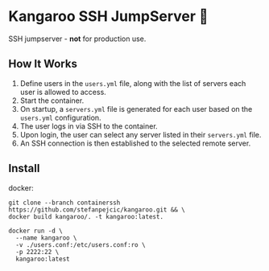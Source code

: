 # Kangaroo SSH JumpServer 🦘
SSH jumpserver - **not** for production use.

## How It Works

1. Define users in the `users.yml` file, along with the list of servers each user is allowed to access.
2. Start the container.
3. On startup, a `servers.yml` file is generated for each user based on the `users.yml` configuration.
4. The user logs in via SSH to the container.
5. Upon login, the user can select any server listed in their `servers.yml` file.
6. An SSH connection is then established to the selected remote server.

## Install

docker:

```
git clone --branch containerssh https://github.com/stefanpejcic/kangaroo.git && \
docker build kangaroo/. -t kangaroo:latest.
```

```
docker run -d \
  --name kangaroo \
  -v ./users.conf:/etc/users.conf:ro \
  -p 2222:22 \
  kangaroo:latest
```
